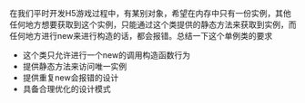 在我们平时开发H5游戏过程中，有某别对象，希望在内存中只有一份实例，其他任何地方想要获取到这个实例，只能通过这个类提供的静态方法来获取到实例，而任何地方进行new来进行构造的话，都会报错。总结一下这个单例类的要求

- 这个类只允许进行一个new的调用构造函数行为
- 提供静态方法来访问唯一实例
- 提供重复new会报错的设计
- 具备合理优化的设计模式
